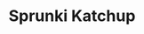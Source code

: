 ---
slug: sprunki-katchup-1810
title: Sprunki Katchup
description: "Sprunki Katchup is an exciting online game. Play for free directly in your browser!"
icon: /images/popular_mods/Sprunki Katchup.png
url: https://wowtbc.net/sprunkin/katchup/index.html
previewImage: /images/popular_mods/Sprunki Katchup.png
type: popular mods

# SEO配置
seo:
  title: "Sprunki Katchup - Play Free Online Game | Fun Browser Games"
  description: "Sprunki Katchup - Play this fun online game for free in your browser. No download required!"
  ogImage: "/images/popular_mods/Sprunki Katchup.png"
  keywords: "sprunki-katchup-1810, online game, browser game, free game, popular mods game, play online"

videoUrls:
  - https://www.youtube.com/embed/example1
  - https://www.youtube.com/embed/example2

whyPlay:
  title: "Why Play Sprunki Katchup?"
  items:
    - "Immersive Gameplay: Sprunki Katchup offers an engaging and immersive gaming experience that will keep you entertained for hours"
    - "Challenging Levels: Test your skills with increasingly difficult challenges and obstacles"
    - "Beautiful Graphics: Enjoy stunning visuals and smooth animations that bring the game world to life"
    - "Regular Updates: New content and features are added regularly to keep the game fresh and exciting"
    - "Free to Play: Experience all the fun without spending a penny"
    - "Community Features: Connect with other players, share strategies, and compete for high scores"
    - "Cross-Platform: Play on any device with a web browser, no downloads required"

features:
  title: "Key Features of Sprunki Katchup"
  image: "/images/popular_mods/Sprunki Katchup.png"
  items:
    - "Intuitive Controls: Easy to learn controls make Sprunki Katchup accessible for players of all skill levels"
    - "Multiple Game Modes: Enjoy various gameplay options that provide different challenges and experiences"
    - "Character Customization: Personalize your gaming experience with unique characters and items"
    - "Achievement System: Complete special tasks to earn rewards and recognition"
    - "Leaderboards: Compete with players worldwide and see who can achieve the highest scores"

characteristics:
  title: "Game Characteristics"
  image: "/images/popular_mods/Sprunki Katchup.png"
  items:
    - "Genre: Popular mods game with elements of strategy and skill"
    - "Difficulty: Suitable for both casual gamers and those seeking a challenge"
    - "Play Time: Quick sessions or extended gameplay, depending on your preference"
    - "Art Style: Vibrant and engaging visuals that enhance the gaming experience"
    - "Sound Design: Immersive audio that complements the gameplay perfectly"

info: "Sprunki Katchup is an exciting online game that offers players a unique and engaging gaming experience. With its intuitive controls, stunning visuals, and challenging gameplay, Sprunki Katchup provides hours of entertainment for players of all ages and skill levels. Whether you're looking for a quick gaming session during a break or an extended play session, Sprunki Katchup delivers an immersive experience that will keep you coming back for more. The game features multiple levels of increasing difficulty, ensuring that players are constantly challenged as they progress. With regular updates adding new content and features, Sprunki Katchup remains fresh and exciting, providing endless entertainment options for its growing community of players."

howToPlayIntro: "Welcome to Sprunki Katchup! This guide will walk you through the basics and help you master the game. Whether you're a beginner or looking to improve your skills, these tips and instructions will enhance your gaming experience."

howToPlaySteps:
  - title: "Getting Started"
    description: "Begin your Sprunki Katchup adventure by familiarizing yourself with the controls. Use your keyboard or mouse to navigate through the game interface. The tutorial will guide you through the basic mechanics and help you understand the objectives."
  - title: "Understanding the Objectives"
    description: "In Sprunki Katchup, your main goal is to progress through levels by completing specific objectives. Each level presents unique challenges that require different strategies and approaches."
  - title: "Mastering the Controls"
    description: "Practice using the controls to improve your precision and reaction time. Sprunki Katchup requires quick reflexes and strategic thinking to overcome obstacles and defeat opponents."
  - title: "Utilizing Power-ups"
    description: "Collect power-ups throughout the game to enhance your abilities and overcome difficult challenges. Each power-up offers unique advantages that can be crucial for success."
  - title: "Developing Strategies"
    description: "As you progress in Sprunki Katchup, develop effective strategies for different scenarios. Analyze patterns, anticipate challenges, and adapt your approach to maximize your performance."

faq:
  title: "Frequently Asked Questions about Sprunki Katchup"
  items:
    - question: "Is Sprunki Katchup free to play?"
      answer: "Yes, Sprunki Katchup is completely free to play directly in your web browser. No downloads or purchases are required to enjoy the full game experience."
    - question: "Can I play Sprunki Katchup on mobile devices?"
      answer: "Yes, Sprunki Katchup is optimized for both desktop and mobile play. You can enjoy the game on any device with a web browser and internet connection."
    - question: "Are there any in-game purchases?"
      answer: "While Sprunki Katchup is free to play, there may be optional in-game purchases available for cosmetic items or additional features that don't affect core gameplay."
    - question: "How often is Sprunki Katchup updated?"
      answer: "The developers regularly update Sprunki Katchup with new content, features, and improvements based on player feedback and game performance."
    - question: "Can I play Sprunki Katchup offline?"
      answer: "Currently, Sprunki Katchup requires an internet connection to play as it's a browser-based online game."
    - question: "Is Sprunki Katchup suitable for children?"
      answer: "Yes, Sprunki Katchup is designed to be family-friendly and suitable for players of all ages."
    - question: "How do I report bugs or issues?"
      answer: "If you encounter any problems while playing Sprunki Katchup, you can report them through the game's support page or contact the developers directly through their website."
    - question: "Still Have Questions?"
      answer: "If you have additional questions about Sprunki Katchup that aren't covered in this FAQ, please visit our support center or contact our customer service team for assistance."
---